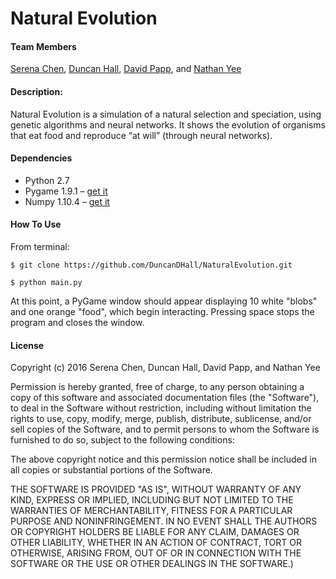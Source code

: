# Natural Evolution

#### Team Members
[Serena Chen](https://github.com/poosomooso), [Duncan Hall](https://github.com/DuncanDHall), [David Papp](https://github.com/davpapp), and [Nathan Yee](https://github.com/NathanYee)

####  Description:
Natural Evolution is a simulation of a natural selection and speciation, using genetic algorithms and neural networks.  It shows the evolution of organisms that eat food and reproduce “at will” (through neural networks).

#### Dependencies
* Python 2.7
* Pygame 1.9.1 – [get it](http://www.pygame.org/wiki/GettingStarted)
* Numpy 1.10.4 – [get it](http://www.scipy.org/scipylib/download.html)

#### How To Use
From terminal:
```
$ git clone https://github.com/DuncanDHall/NaturalEvolution.git
```
```
$ python main.py 
```
At this point, a PyGame window should appear displaying 10 white "blobs" and one orange "food", which begin interacting. Pressing space stops the program and closes the window.

#### License
Copyright (c) 2016 Serena Chen, Duncan Hall, David Papp, and Nathan Yee

Permission is hereby granted, free of charge, to any person obtaining a copy of this software and associated documentation files (the "Software"), to deal in the Software without restriction, including without limitation the rights to use, copy, modify, merge, publish, distribute, sublicense, and/or sell copies of the Software, and to permit persons to whom the Software is furnished to do so, subject to the following conditions:

The above copyright notice and this permission notice shall be included in all copies or substantial portions of the Software.

THE SOFTWARE IS PROVIDED "AS IS", WITHOUT WARRANTY OF ANY KIND, EXPRESS OR IMPLIED, INCLUDING BUT NOT LIMITED TO THE WARRANTIES OF MERCHANTABILITY, FITNESS FOR A PARTICULAR PURPOSE AND NONINFRINGEMENT. IN NO EVENT SHALL THE AUTHORS OR COPYRIGHT HOLDERS BE LIABLE FOR ANY CLAIM, DAMAGES OR OTHER LIABILITY, WHETHER IN AN ACTION OF CONTRACT, TORT OR OTHERWISE, ARISING FROM, OUT OF OR IN CONNECTION WITH THE SOFTWARE OR THE USE OR OTHER DEALINGS IN THE SOFTWARE.)
